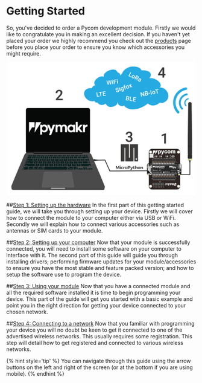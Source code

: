 # Getting Started
So, you've decided to order a Pycom development module. Firstly we would like to
congratulate you in making an excellent decision. If you haven't yet placed your
order we highly recommend you check out the [products](../products.md)
page before you place your order to ensure you know which accessories you might
require.

<p align="center"><img src ="img/getting_started.png" width="500"></p>

##[Step 1: Setting up the hardware](hardwaresetup.md)
In the first part of this getting started guide, we will take you through
setting up your device. Firstly we will cover how to connect the module to your
computer either via USB or WiFi. Secondly we will explain how to connect various
accessories such as antennas or SIM cards to your module.

##[Step 2: Setting up your computer](installingsoftware.md)
Now that your module is successfully connected, you will need to install some
software on your computer to interface with it. The second part of this guide
will guide you through installing drivers; performing firmware updates for your
module/accessories to ensure you have the most stable and feature packed version;
and how to setup the software use to program the device.

##[Step 3: Using your module](programming.md)
Now that you have a connected module and all the required software installed it
is time to begin programming your device. This part of the guide will get you
started with a basic example and point you in the right direction for getting
your device connected to your chosen network.

##[Step 4: Connecting to a network](registration.md)
Now that you familiar with programming your device you will no doubt be keen to
get it connected to one of the advertised wireless networks. This usually
requires some registration. This step will detail how to get registered and
connected to various wireless networks.

{% hint style='tip' %}
You can navigate through this guide using the arrow buttons on the left and right
of the screen (or at the bottom if you are using mobile).
{% endhint %}
